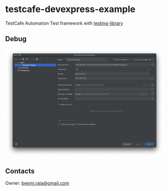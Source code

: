 # testcafe-devexpress-example
TestCafe Automation Test framework with [testing-library](https://github.com/testing-library/testcafe-testing-library)

## Debug

![Alt text](docs/webstrom-testcafe-debug.png)

## Contacts

Owner: [beemi.raja@gmail.com](beemi.raja@gmail.com)
